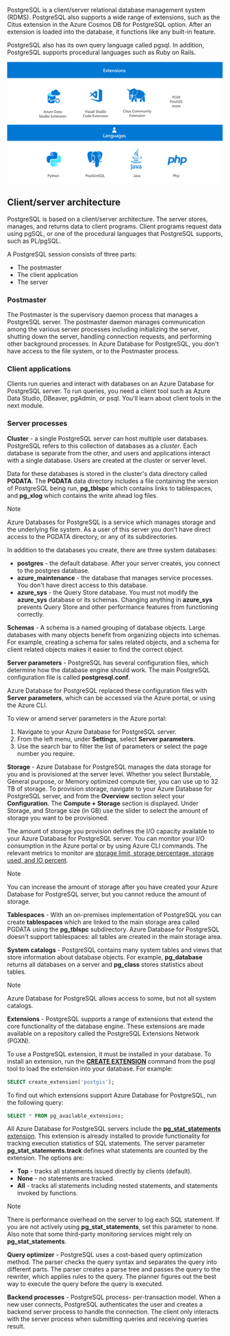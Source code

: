 PostgreSQL is a client/server relational database management system (RDMS). PostgreSQL also supports a wide range of extensions, such as the Citus extension in the Azure Cosmos DB for PostgreSQL option. After an extension is loaded into the database, it functions like any built-in feature.

PostgreSQL also has its own query language called pgsql. In addition, PostgreSQL supports procedural languages such as Ruby on Rails.

![Screenshot showing PostgreSQL extensions and languages.](../media/3-postgres-extensions-languages.png)

## Client/server architecture

PostgreSQL is based on a client/server architecture. The server stores, manages, and returns data to client programs. Client programs request data using pgSQL, or one of the procedural languages that PostgreSQL supports, such as PL/pgSQL.

A PostgreSQL session consists of three parts:

- The postmaster
- The client application
- The server

### Postmaster

The Postmaster is the supervisory daemon process that manages a PostgreSQL server. The postmaster daemon manages communication among the various server processes including initializing the server, shutting down the server, handling connection requests, and performing other background processes. In Azure Database for PostgreSQL, you don't have access to the file system, or to the Postmaster process.

### Client applications

Clients run queries and interact with databases on an Azure Database for PostgreSQL server. To run queries, you need a client tool such as Azure Data Studio, DBeaver, pgAdmin, or psql. You'll learn about client tools in the next module.

### Server processes

**Cluster** - a single PostgreSQL server can host multiple user databases. PostgreSQL refers to this collection of databases as a *cluster*. Each database is separate from the other, and users and applications interact with a single database. Users are created at the cluster or server level.

Data for these databases is stored in the cluster's data directory called **PGDATA**. The **PGDATA** data directory includes a file containing the version of PostgreSQL being run, **pg_tblspc** which contains links to tablespaces, and **pg_xlog** which contains the write ahead log files.

> [!NOTE]
> Azure Databases for PostgreSQL is a service which manages storage and the underlying file system. As a user of this server you don't have direct access to the PGDATA directory, or any of its subdirectories.

In addition to the databases you create, there are three system databases:

- **postgres** - the default database. After your server creates, you connect to the postgres database.
- **azure_maintenance** - the database that manages service processes. You don't have direct access to this database.
- **azure_sys** - the Query Store database. You must not modify the **azure_sys** database or its schemas. Changing anything in **azure_sys** prevents Query Store and other performance features from functioning correctly.

**Schemas** - A schema is a named grouping of database objects. Large databases with many objects benefit from organizing objects into schemas. For example, creating a schema for sales related objects, and a schema for client related objects makes it easier to find the correct object.

**Server parameters** - PostgreSQL has several configuration files, which determine how the database engine should work. The main PostgreSQL configuration file is called **postgresql.conf**.

Azure Database for PostgreSQL replaced these configuration files with **Server parameters**, which can be accessed via the Azure portal, or using the Azure CLI.

To view or amend server parameters in the Azure portal:

1. Navigate to your Azure Database for PostgreSQL server.
1. From the left menu, under **Settings**, select **Server parameters**.
1. Use the search bar to filter the list of parameters or select the page number you require.

**Storage** - Azure Database for PostgreSQL manages the data storage for you and is provisioned at the server level. Whether you select Burstable, General purpose, or Memory optimized compute tier, you can use up to 32 TB of storage. To provision storage, navigate to your Azure Database for PostgreSQL server, and from the **Overview** section select your **Configuration**. The **Compute + Storage** section is displayed. Under Storage, and Storage size (in GB) use the slider to select the amount of storage you want to be provisioned.

The amount of storage you provision defines the I/O capacity available to your Azure Database for PostgreSQL server. You can monitor your I/O consumption in the Azure portal or by using Azure CLI commands. The relevant metrics to monitor are [storage limit, storage percentage, storage used, and IO percent](/azure/postgresql/flexible-server/concepts-monitoring).

> [!NOTE]
> You can increase the amount of storage after you have created your Azure Database for PostgreSQL server, but you cannot reduce the amount of storage.

**Tablespaces** - With an on-premises implementation of PostgreSQL you can create **tablespaces** which are linked to the main storage area called PGDATA using the **pg_tblspc** subdirectory. Azure Database for PostgreSQL doesn't support tablespaces: all tables are created in the main storage area.

**System catalogs** - PostgreSQL contains many system tables and views that store information about database objects. For example, **pg_database** returns all databases on a server and **pg_class** stores statistics about tables.

> [!NOTE]
> Azure Database for PostgreSQL allows access to some, but not all system catalogs.

**Extensions** - PostgreSQL supports a range of extensions that extend the core functionality of the database engine. These extensions are made available on a repository called the PostgreSQL Extensions Network (PGXN).

To use a PostgreSQL extension, it must be installed in your database. To install an extension, run the **[CREATE EXTENSION](https://www.postgresql.org/docs/current/static/sql-createextension.html)** command from the psql tool to load the extension into your database. For example:

```sql
SELECT create_extension('postgis');
```

To find out which extensions support Azure Database for PostgreSQL, run the following query:

```sql
SELECT * FROM pg_available_extensions;
```

All Azure Database for PostgreSQL servers include the [**pg_stat_statements** extension](https://www.postgresql.org/docs/current/pgstatstatements.html). This extension is already installed to provide functionality for tracking execution statistics of SQL statements. The server parameter **pg_stat_statements.track** defines what statements are counted by the extension. The options are:

- **Top** - tracks all statements issued directly by clients (default).
- **None** - no statements are tracked.
- **All** - tracks all statements including nested statements, and statements invoked by functions.

> [!NOTE]
> There is performance overhead on the server to log each SQL statement. If you are not actively using **pg_stat_statements**, set this parameter to none. Also note that some third-party monitoring services might rely on **pg_stat_statements**.

**Query optimizer** - PostgreSQL uses a cost-based query optimization method. The parser checks the query syntax and separates the query into different parts. The parser creates a parse tree and passes the query to the rewriter, which applies rules to the query. The planner figures out the best way to execute the query before the query is executed.

**Backend processes** - PostgreSQL process- per-transaction model. When a new user connects, PostgreSQL authenticates the user and creates a backend server process to handle the connection. The client only interacts with the server process when submitting queries and receiving queries result.
